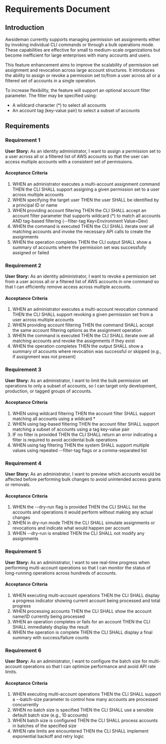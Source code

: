 # Requirements Document

## Introduction

Awsideman currently supports managing permission set assignments either by invoking individual CLI commands or through a bulk operations mode. These capabilities are effective for small to medium-scale organizations but become inefficient for large enterprises with many accounts and users.

This feature enhancement aims to improve the scalability of permission set assignment and revocation across large account structures. It introduces the ability to assign or revoke a permission set to/from a user across all or a filtered set of accounts in a single operation.

To increase flexibility, the feature will support an optional account filter parameter. The filter may be specified using:
- A wildcard character (*) to select all accounts
- An account tag (key-value pair) to select a subset of accounts

## Requirements

### Requirement 1

**User Story:** As an identity administrator, I want to assign a permission set to a user across all or a filtered list of AWS accounts so that the user can access multiple accounts with a consistent set of permissions.

#### Acceptance Criteria

1. WHEN an administrator executes a multi-account assignment command THEN the CLI SHALL support assigning a given permission set to a user across multiple accounts
2. WHEN specifying the target user THEN the user SHALL be identified by a principal ID or name
3. WHEN providing account filtering THEN the CLI SHALL accept an account filter parameter that supports wildcard (*) to match all accounts AND tag-based filtering (--filter-tag Key=Environment Value=Dev)
4. WHEN the command is executed THEN the CLI SHALL iterate over all matching accounts and invoke the necessary API calls to create the assignments
5. WHEN the operation completes THEN the CLI output SHALL show a summary of accounts where the permission set was successfully assigned or failed

### Requirement 2

**User Story:** As an identity administrator, I want to revoke a permission set from a user across all or a filtered list of AWS accounts in one command so that I can efficiently remove access across multiple accounts.

#### Acceptance Criteria

1. WHEN an administrator executes a multi-account revocation command THEN the CLI SHALL support revoking a given permission set from a user across multiple accounts
2. WHEN providing account filtering THEN the command SHALL accept the same account filtering options as the assignment operation
3. WHEN the command is executed THEN the CLI SHALL iterate over all matching accounts and revoke the assignments if they exist
4. WHEN the operation completes THEN the output SHALL show a summary of accounts where revocation was successful or skipped (e.g., if assignment was not present)

### Requirement 3

**User Story:** As an administrator, I want to limit the bulk permission set operations to only a subset of accounts, so I can target only development, production, or tagged groups of accounts.

#### Acceptance Criteria

1. WHEN using wildcard filtering THEN the account filter SHALL support matching all accounts using a wildcard *
2. WHEN using tag-based filtering THEN the account filter SHALL support matching a subset of accounts using a tag key-value pair
3. IF no filter is provided THEN the CLI SHALL return an error indicating a filter is required to avoid accidental bulk operations
4. WHEN using tag filtering THEN the system SHALL support multiple values using repeated --filter-tag flags or a comma-separated list

### Requirement 4

**User Story:** As an administrator, I want to preview which accounts would be affected before performing bulk changes to avoid unintended access grants or removals.

#### Acceptance Criteria

1. WHEN the --dry-run flag is provided THEN the CLI SHALL list the accounts and operations it would perform without making any actual changes
2. WHEN in dry-run mode THEN the CLI SHALL simulate assignments or revocations and indicate what would happen per account
3. WHEN --dry-run is enabled THEN the CLI SHALL not modify any assignments

### Requirement 5

**User Story:** As an administrator, I want to see real-time progress when performing multi-account operations so that I can monitor the status of long-running operations across hundreds of accounts.

#### Acceptance Criteria

1. WHEN executing multi-account operations THEN the CLI SHALL display a progress indicator showing current account being processed and total progress
2. WHEN processing accounts THEN the CLI SHALL show the account name/ID currently being processed
3. WHEN an operation completes or fails for an account THEN the CLI SHALL immediately display the result
4. WHEN the operation is complete THEN the CLI SHALL display a final summary with success/failure counts

### Requirement 6

**User Story:** As an administrator, I want to configure the batch size for multi-account operations so that I can optimize performance and avoid API rate limits.

#### Acceptance Criteria

1. WHEN executing multi-account operations THEN the CLI SHALL support a --batch-size parameter to control how many accounts are processed concurrently
2. WHEN no batch size is specified THEN the CLI SHALL use a sensible default batch size (e.g., 10 accounts)
3. WHEN batch size is configured THEN the CLI SHALL process accounts in batches of the specified size
4. WHEN rate limits are encountered THEN the CLI SHALL implement exponential backoff and retry logic



